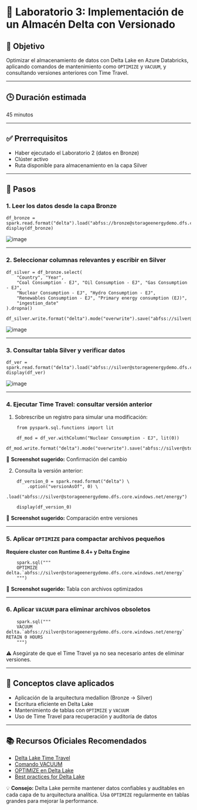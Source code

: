 # 🧪 Laboratorio 3: Implementación de un Almacén Delta con Versionado

## 🎯 Objetivo  
Optimizar el almacenamiento de datos con Delta Lake en Azure Databricks, aplicando comandos de mantenimiento como `OPTIMIZE` y `VACUUM`, y consultando versiones anteriores con Time Travel.

---

## 🕒 Duración estimada  
45 minutos

---

## ✅ Prerrequisitos  
- Haber ejecutado el Laboratorio 2 (datos en Bronze)  
- Clúster activo  
- Ruta disponible para almacenamiento en la capa Silver

---

## 📝 Pasos

### 1. Leer los datos desde la capa Bronze

    df_bronze = spark.read.format("delta").load("abfss://bronze@storageenergydemo.dfs.core.windows.net/energy")
    display(df_bronze)

![image](https://github.com/user-attachments/assets/f1277e70-b2db-40f0-94fb-247f52305599)

---

### 2. Seleccionar columnas relevantes y escribir en Silver

    df_silver = df_bronze.select(
        "Country", "Year",
        "Coal Consumption - EJ", "Oil Consumption - EJ", "Gas Consumption - EJ",
        "Nuclear Consumption - EJ", "Hydro Consumption - EJ",
        "Renewables Consumption - EJ", "Primary energy consumption (EJ)",
        "ingestion_date"
    ).dropna()

    df_silver.write.format("delta").mode("overwrite").save("abfss://silver@storageenergydemo.dfs.core.windows.net/energy")

![image](https://github.com/user-attachments/assets/10ed549e-ba1d-4b75-9187-e3c27ca74924)


---

### 3. Consultar tabla Silver y verificar datos

    df_ver = spark.read.format("delta").load("abfss://silver@storageenergydemo.dfs.core.windows.net/energy")
    display(df_ver)
    
![image](https://github.com/user-attachments/assets/b38d9afe-16de-4a4b-bb96-59bfc6e37c1c)

---

### 4. Ejecutar Time Travel: consultar versión anterior

1. Sobrescribe un registro para simular una modificación:

```
    from pyspark.sql.functions import lit

    df_mod = df_ver.withColumn("Nuclear Consumption - EJ", lit(0))
    df_mod.write.format("delta").mode("overwrite").save("abfss://silver@storageenergydemo.dfs.core.windows.net/energy")
```

📸 **Screenshot sugerido:** Confirmación del cambio

2. Consulta la versión anterior:

```
    df_version_0 = spark.read.format("delta") \
        .option("versionAsOf", 0) \
        .load("abfss://silver@storageenergydemo.dfs.core.windows.net/energy")

    display(df_version_0)
```

📸 **Screenshot sugerido:** Comparación entre versiones

---

### 5. Aplicar `OPTIMIZE` para compactar archivos pequeños

**Requiere cluster con Runtime 8.4+ y Delta Engine**

```
    spark.sql("""
    OPTIMIZE delta.`abfss://silver@storageenergydemo.dfs.core.windows.net/energy`
    """)
```

📸 **Screenshot sugerido:** Tabla con archivos optimizados

---

### 6. Aplicar `VACUUM` para eliminar archivos obsoletos

```
    spark.sql("""
    VACUUM delta.`abfss://silver@storageenergydemo.dfs.core.windows.net/energy` RETAIN 0 HOURS
    """)
```

⚠️ Asegúrate de que el Time Travel ya no sea necesario antes de eliminar versiones.

---

## 🧠 Conceptos clave aplicados

- Aplicación de la arquitectura medallion (Bronze → Silver)  
- Escritura eficiente en Delta Lake  
- Mantenimiento de tablas con `OPTIMIZE` y `VACUUM`  
- Uso de Time Travel para recuperación y auditoría de datos

---

## 📚 Recursos Oficiales Recomendados

- [Delta Lake Time Travel](https://learn.microsoft.com/azure/databricks/delta/delta-time-travel)  
- [Comando VACUUM](https://learn.microsoft.com/azure/databricks/delta/delta-utility#vacuum)  
- [OPTIMIZE en Delta Lake](https://learn.microsoft.com/azure/databricks/delta/optimizations/optimize)  
- [Best practices for Delta Lake](https://learn.microsoft.com/azure/databricks/delta/best-practices)

💡 **Consejo:** Delta Lake permite mantener datos confiables y auditables en cada capa de tu arquitectura analítica. Usa `OPTIMIZE` regularmente en tablas grandes para mejorar la performance.
